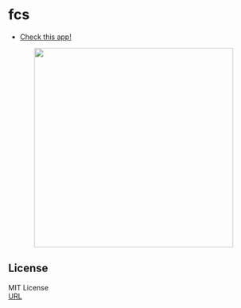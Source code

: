 # fcs

- [Check this app!](https://fontcomparisonsystem.herokuapp.com/)  

<div align="center"><img src="https://user-images.githubusercontent.com/40710706/111905014-f11a0180-8a8c-11eb-86f6-d8e07742d0fb.png" width="400"/></div>

## License
MIT License  
[URL](https://github.com/sshhoo/fcs/blob/main/LICENSE)  
